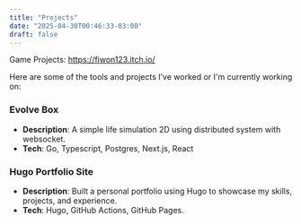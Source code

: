 ```yaml
---
title: "Projects"
date: "2025-04-30T00:46:33-03:00"
draft: false
---
```


Game Projects: https://fiwon123.itch.io/

Here are some of the tools and projects I’ve worked or I'm currently working on:

### **Evolve Box**

- **Description**: A simple life simulation 2D using distributed system with websocket.
- **Tech**: Go, Typescript, Postgres, Next.js, React

### **Hugo Portfolio Site**

- **Description**: Built a personal portfolio using Hugo to showcase my skills, projects, and experience.
- **Tech**: Hugo, GitHub Actions, GitHub Pages.
